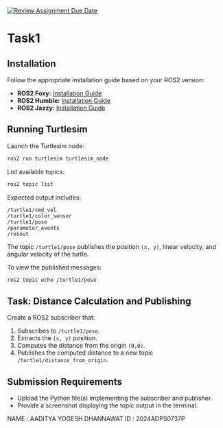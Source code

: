 [![Review Assignment Due Date](https://classroom.github.com/assets/deadline-readme-button-22041afd0340ce965d47ae6ef1cefeee28c7c493a6346c4f15d667ab976d596c.svg)](https://classroom.github.com/a/0ILR5htM)
# Task1

## Installation

Follow the appropriate installation guide based on your ROS2 version:

- **ROS2 Foxy:** [Installation Guide](https://docs.ros.org/en/foxy/Tutorials/Beginner-CLI-Tools/Introducing-Turtlesim/Introducing-Turtlesim.html)
- **ROS2 Humble:** [Installation Guide](https://docs.ros.org/en/humble/Tutorials/Beginner-CLI-Tools/Introducing-Turtlesim/Introducing-Turtlesim.html)
- **ROS2 Jazzy:** [Installation Guide](https://docs.ros.org/en/jazzy/Tutorials/Beginner-CLI-Tools/Introducing-Turtlesim/Introducing-Turtlesim.html)

## Running Turtlesim

Launch the Turtlesim node:

```bash
ros2 run turtlesim turtlesim_node
```

List available topics:

```bash
ros2 topic list
```

Expected output includes:

```
/turtle1/cmd_vel
/turtle1/color_sensor
/turtle1/pose
/parameter_events
/rosout
```

The topic `/turtle1/pose` publishes the position `(x, y)`, linear velocity, and angular velocity of the turtle.

To view the published messages:

```bash
ros2 topic echo /turtle1/pose
```

## Task: Distance Calculation and Publishing

Create a ROS2 subscriber that:
1. Subscribes to `/turtle1/pose`.
2. Extracts the `(x, y)` position.
3. Computes the distance from the origin `(0,0)`.
4. Publishes the computed distance to a new topic `/turtle1/distance_from_origin`.

## Submission Requirements

- Upload the Python file(s) implementing the subscriber and publisher.
- Provide a screenshot displaying the topic output in the terminal.

NAME : AADITYA YOGESH DHANNAWAT
ID : 2024ADPS0737P

